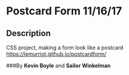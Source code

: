 # Postcard Form 11/16/17


## Description
CSS project, making a form look like a postcard
https://lemurriot.github.io/postcardform/

###By **Kevin Boyle** and **Sailor Winkelman**
